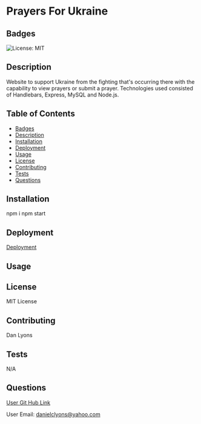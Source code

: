# Prayers For Ukraine  

## Badges

![License: MIT](https://img.shields.io/badge/License-MIT-yellow.svg)

## Description

Website to support Ukraine from the fighting that's occurring there with the capability to view prayers or submit a prayer.  Technologies used consisted of Handlebars, Express, MySQL and Node.js.

## Table of Contents
* [Badges](#badges)
* [Description](#description)
* [Installation](#installation)
* [Deployment](#deployment)
* [Usage](#usage)
* [License](#license)
* [Contributing](#contributing)
* [Tests](#tests)
* [Questions](#questions)

## Installation

npm i   npm start




## Deployment

[Deployment](undefined)

## Usage 



## License

MIT License

## Contributing

Dan Lyons

## Tests

N/A

## Questions

[User Git Hub Link](https://github.com/dancl6/PrayersForUkraine/  "Git Hub Link")

User Email: danielclyons@yahoo.com
